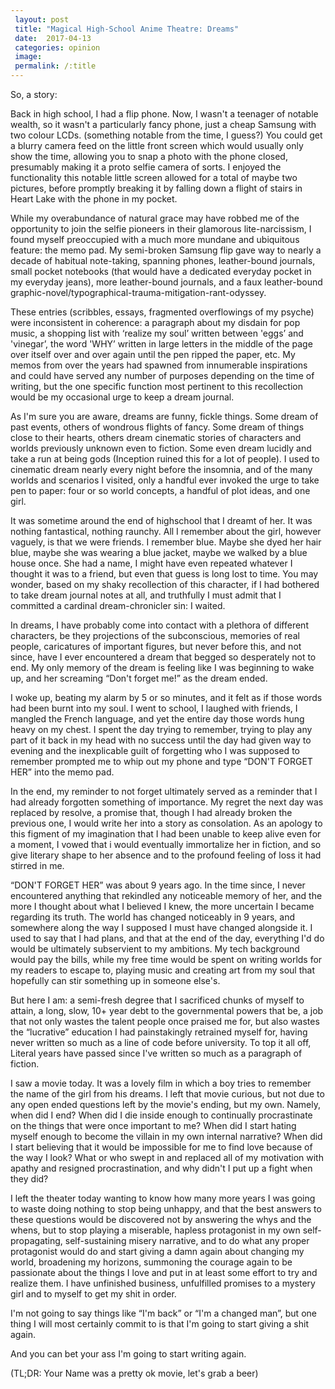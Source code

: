 ```yaml
---
 layout: post
 title: "Magical High-School Anime Theatre: Dreams"
 date:  2017-04-13
 categories: opinion 
 image:
 permalink: /:title
---
```



So, a story:

Back in high school, I had a flip phone. Now, I wasn't a teenager of notable wealth, so it wasn't a particularly fancy phone, just a cheap Samsung with two colour LCDs. (something notable from the time, I guess?) You could get a blurry camera feed on the little front screen which would usually only show the time, allowing you to snap a photo with the phone closed, presumably making it a proto selfie camera of sorts. I enjoyed the functionality this notable little screen allowed for a total of maybe two pictures, before promptly breaking it by falling down a flight of stairs in Heart Lake with the phone in my pocket.

While my overabundance of natural grace may have robbed me of the opportunity to join the selfie pioneers in their glamorous lite-narcissism, I found myself preoccupied with a much more mundane and ubiquitous feature: the memo pad. My semi-broken Samsung flip gave way to nearly a decade of habitual note-taking, spanning phones, leather-bound journals, small pocket notebooks (that would have a dedicated everyday pocket in my everyday jeans), more leather-bound journals, and a faux leather-bound graphic-novel/typographical-trauma-mitigation-rant-odyssey.

These entries (scribbles, essays, fragmented overflowings of my psyche) were inconsistent in coherence: a paragraph about my disdain for pop music, a shopping list with ‘realize my soul’ written between 'eggs’ and 'vinegar’, the word 'WHY’ written in large letters in the middle of the page over itself over and over again until the pen ripped the paper, etc. My memos from over the years had spawned from innumerable inspirations and could have served any number of purposes depending on the time of writing, but the one specific function most pertinent to this recollection would be my occasional urge to keep a dream journal.

As I'm sure you are aware, dreams are funny, fickle things. Some dream of past events, others of wondrous flights of fancy. Some dream of things close to their hearts, others dream cinematic stories of characters and worlds previously unknown even to fiction. Some even dream lucidly and take a run at being gods (Inception ruined this for a lot of people). I used to cinematic dream nearly every night before the insomnia, and of the many worlds and scenarios I visited, only a handful ever invoked the urge to take pen to paper: four or so world concepts, a handful of plot ideas, and one girl.

It was sometime around the end of highschool that I dreamt of her. It was nothing fantastical, nothing raunchy. All I remember about the girl, however vaguely, is that we were friends. I remember blue. Maybe she dyed her hair blue, maybe she was wearing a blue jacket, maybe we walked by a blue house once. She had a name, I might have even repeated whatever I thought it was to a friend, but even that guess is long lost to time. You may wonder, based on my shaky recollection of this character, if I had bothered to take dream journal notes at all, and truthfully I must admit that I committed a cardinal dream-chronicler sin: I waited.

In dreams, I have probably come into contact with a plethora of different characters, be they projections of the subconscious, memories of real people, caricatures of important figures, but never before this, and not since, have I ever encountered a dream that begged so desperately not to end. My only memory of the dream is feeling like I was beginning to wake up, and her screaming “Don't forget me!” as the dream ended.

I woke up, beating my alarm by 5 or so minutes, and it felt as if those words had been burnt into my soul. I went to school, I laughed with friends, I mangled the French language, and yet the entire day those words hung heavy on my chest. I spent the day trying to remember, trying to play any part of it back in my head with no success until the day had given way to evening and the inexplicable guilt of forgetting who I was supposed to remember prompted me to whip out my phone and type “DON'T FORGET HER” into the memo pad.

In the end, my reminder to not forget ultimately served as a reminder that I had already forgotten something of importance. My regret the next day was replaced by resolve, a promise that, though I had already broken the previous one, I would write her into a story as consolation. As an apology to this figment of my imagination that I had been unable to keep alive even for a moment, I vowed that i would eventually immortalize her in fiction, and so give literary shape to her absence and to the profound feeling of loss it had stirred in me.

“DON'T FORGET HER” was about 9 years ago. In the time since, I never encountered anything that rekindled any noticeable memory of her, and the more I thought about what I believed I knew, the more uncertain I became regarding its truth. The world has changed noticeably in 9 years, and somewhere along the way I supposed I must have changed alongside it. I used to say that I had plans, and that at the end of the day, everything I'd do would be ultimately subservient to my ambitions. My tech background would pay the bills, while my free time would be spent on writing worlds for my readers to escape to, playing music and creating art from my soul that hopefully can stir something up in someone else's.

But here I am: a semi-fresh degree that I sacrificed chunks of myself to attain, a long, slow, 10+ year debt to the governmental powers that be, a job that not only wastes the talent people once praised me for, but also wastes the “lucrative” education I had painstakingly retrained myself for, having never written so much as a line of code before university. To top it all off, Literal years have passed since I've written so much as a paragraph of fiction.

I saw a movie today. It was a lovely film in which a boy tries to remember the name of the girl from his dreams. I left that movie curious, but not due to any open ended questions left by the movie's ending, but my own. Namely, when did I end? When did I die inside enough to continually procrastinate on the things that were once important to me? When did I start hating myself enough to become the villain in my own internal narrative? When did I start believing that it would be impossible for me to find love because of the way I look? What or who swept in and replaced all of my motivation with apathy and resigned procrastination, and why didn't I put up a fight when they did?

I left the theater today wanting to know how many more years I was going to waste doing nothing to stop being unhappy, and that the best answers to these questions would be discovered not by answering the whys and the whens, but to stop playing a miserable, hapless protagonist in my own self-propagating, self-sustaining misery narrative, and to do what any proper protagonist would do and start giving a damn again about changing my world, broadening my horizons, summoning the courage again to be passionate about the things I love and put in at least some effort to try and realize them. I have unfinished business, unfulfilled promises to a mystery girl and to myself to get my shit in order.

I'm not going to say things like “I'm back” or “I'm a changed man”, but one thing I will most certainly commit to is that I'm going to start giving a shit again.

And you can bet your ass I'm going to start writing again.

(TL;DR: Your Name was a pretty ok movie, let's grab a beer)